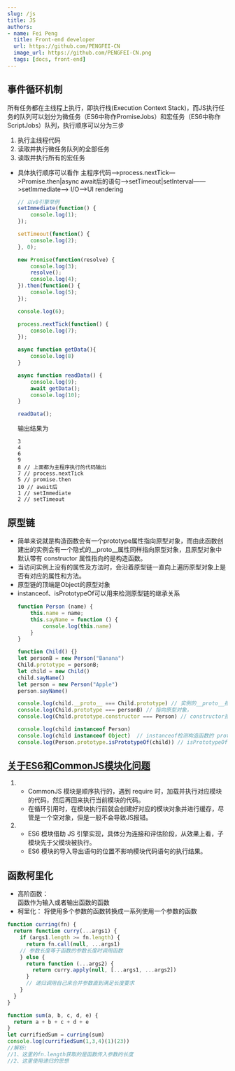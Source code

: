 ```yaml
---
slug: /js
title: JS
authors:
- name: Fei Peng
  title: Front-end developer
  url: https://github.com/PENGFEI-CN
  image_url: https://github.com/PENGFEI-CN.png
  tags: [docs, front-end]
---
```


## 事件循环机制
所有任务都在主线程上执行，即执行栈(Execution Context Stack)，而JS执行任务的队列可以划分为微任务（ES6中称作PromiseJobs）和宏任务（ES6中称作ScriptJobs）队列，执行顺序可以分为三步

1. 执行主线程代码
2. 读取并执行微任务队列的全部任务
3. 读取并执行所有的宏任务

- 具体执行顺序可以看作 主程序代码—>process.nextTick—>Promise.then|async await后的语句——>setTimeout|setInterval——>setImmediate——> I/O——>UI rendering

    ```javascript
    // 以v8引擎举例
    setImmediate(function() {
        console.log(1);
    });
    
    setTimeout(function() {
        console.log(2);
    }, 0);
    
    new Promise(function(resolve) {
        console.log(3);
        resolve();
        console.log(4);
    }).then(function() {
        console.log(5);
    });
    
    console.log(6);
    
    process.nextTick(function() {
        console.log(7);
    });
    
    async function getData(){
        console.log(8)
    }
    
    async function readData() {
        console.log(9);
        await getData();
        console.log(10);
    }
    
    readData();
    ```
  输出结果为
    ```
    3
    4
    6
    9
    8 // 上面都为主程序执行的代码输出
    7 // process.nextTick
    5 // promise.then
    10 // await后
    1 // setImmediate
    2 // setTimeout
    ```

## 原型链
- 简单来说就是构造函数会有一个prototype属性指向原型对象，而由此函数创建出的实例会有一个隐式的__proto__属性同样指向原型对象，且原型对象中默认带有 constructor 属性指向的是构造函数。
- 当访问实例上没有的属性及方法时，会沿着原型链一直向上遍历原型对象上是否有对应的属性和方法。
- 原型链的顶端是Object的原型对象
- instanceof、isPrototypeOf可以用来检测原型链的继承关系
    ```javascript
    function Person (name) {
        this.name = name;
        this.sayName = function () {
            console.log(this.name)
        }
    }
    
    function Child() {}
    let personB = new Person("Banana")
    Child.prototype = personB;
    let child = new Child()
    child.sayName()
    let person = new Person("Apple")
    person.sayName()
    
    console.log(child.__proto__ === Child.prototype) // 实例的__proto__指向原型对象，prototype一样
    console.log(Child.prototype === personB) // 指向原型对象，
    console.log(Child.prototype.constructor === Person) // constructor指向原型对象new Person("Banana")对应的构造函数也就是Person
    
    console.log(child instanceof Person)
    console.log(child instanceof Object)  // instanceof检测构造函数的 prototype 属性是否出现在某个实例对象的原型链上
    console.log(Person.prototype.isPrototypeOf(child)) // isPrototypeOf检测一个对象是否存在于另一个对象的原型链
    ```

## [关于ES6和CommonJS模块化问题](https://zhuanlan.zhihu.com/p/422704350)
1. * CommonJS 模块是顺序执行的，遇到 require 时，加载并执行对应模块的代码，然后再回来执行当前模块的代码。
   * 在循环引用时，在模块执行前就会创建好对应的模块对象并进行缓存，尽管是一个空对象，但是一般不会导致JS报错。
2. * ES6 模块借助 JS 引擎实现，具体分为连接和评估阶段，从效果上看，子模块先于父模块被执行。
   * ES6 模块的导入导出语句的位置不影响模块代码语句的执行结果。
## 函数柯里化
+ 高阶函数：  
函数作为输入或者输出函数的函数
+ 柯里化：
将使用多个参数的函数转换成一系列使用一个参数的函数
```javascript
function curring(fn) {
  return function curry(...args1) {
    if (args1.length >= fn.length) {
      return fn.call(null, ...args1)
    // 参数长度等于函数的参数长度时调用函数
    } else {
      return function (...args2) {
        return curry.apply(null, [...args1, ...args2])
      }
      // 递归调用自己来合并参数直到满足长度要求
    }
  }
}

function sum(a, b, c, d, e) {
  return a + b + c + d + e
}
let currifiedSum = curring(sum)
console.log(currifiedSum(1,3,4)(1)(23))
//解析:
//1、这里的fn.length获取的是函数传入参数的长度
//2、这里使用递归的思想
```
